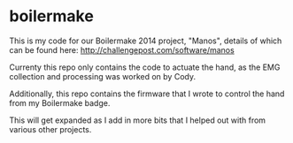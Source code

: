 boilermake
==========

This is my code for our Boilermake 2014 project, "Manos", details of which can be found here: http://challengepost.com/software/manos

Currenty this repo only contains the code to actuate the hand, as the EMG collection and processing was worked on by Cody.

Additionally, this repo contains the firmware that I wrote to control the hand from my Boilermake badge.

This will get expanded as I add in more bits that I helped out with from various other projects.
